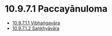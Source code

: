 

# 10.9.7.1 Paccayānuloma

* [10.9.7.1.1 Vibhaṅgavāra](10.9.7.1/10.9.7.1.1.md)
* [10.9.7.1.2 Saṅkhyāvāra](10.9.7.1/10.9.7.1.2.md)



